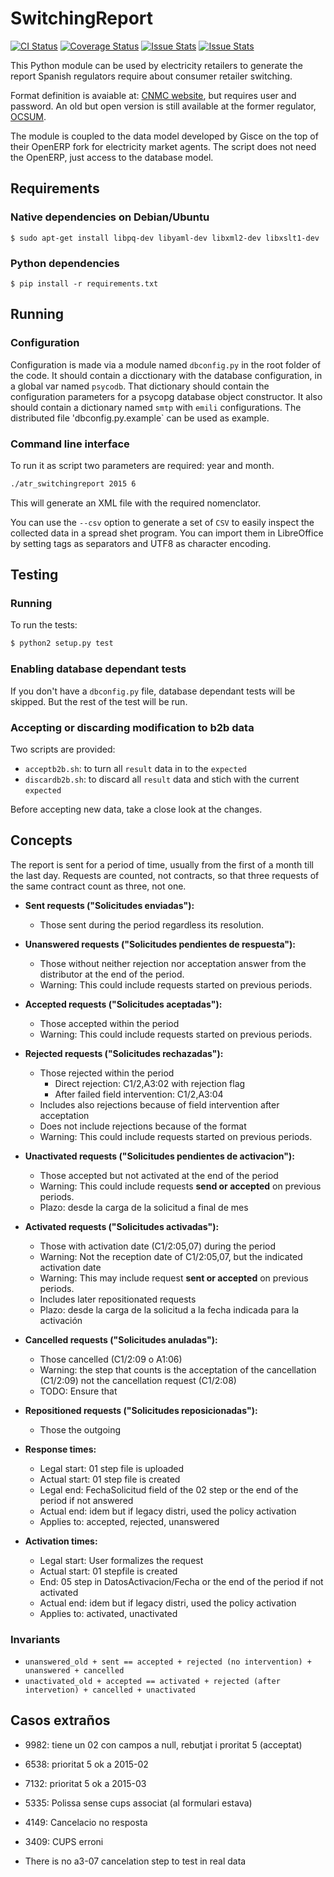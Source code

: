 # SwitchingReport


[![CI Status](https://github.com/Som-Energia/informe-ocsum/actions/workflows/main.yml/badge.svg)](https://github.com/Som-Energia/informe-ocsum/actions/workflows/main.yml)
[![Coverage Status](https://coveralls.io/repos/github/Som-Energia/informe-ocsum/badge.svg?branch=main)](https://coveralls.io/github/Som-Energia/informe-ocsum?branch=main)
[![Issue Stats](http://www.issuestats.com/github/Som-Energia/informe-ocsum/badge/pr)](http://www.issuestats.com/github/Som-Energia/informe-ocsum)
[![Issue Stats](http://www.issuestats.com/github/Som-Energia/informe-ocsum/badge/issue)](http://www.issuestats.com/github/Som-Energia/informe-ocsum)


This Python module can be used by electricity retailers
to generate the report Spanish regulators require about
consumer retailer switching.

Format definition is avaiable at: 
[CNMC website](http://cambiodecomercializador.cnmc.es/),
but requires user and password.
An old but open version is still available at the former regulator,
[OCSUM](http://www.ocsum.es/index.php/doc/formatos).

The module is coupled to the data model developed by Gisce
on the top of their OpenERP fork for electricity market agents.
The script does not need the OpenERP, just access to the database model.
 
## Requirements

### Native dependencies on Debian/Ubuntu

	$ sudo apt-get install libpq-dev libyaml-dev libxml2-dev libxslt1-dev

### Python dependencies

	$ pip install -r requirements.txt

## Running

### Configuration

Configuration is made via a module named `dbconfig.py` in the root folder of the code.
It should contain a dicctionary with the database configuration, in
a global var named `psycodb`. That dictionary should contain the
configuration parameters for a psycopg database object constructor.
It also should contain a dictionary named `smtp` with `emili` configurations.
The distributed file 'dbconfig.py.example` can be used as example.

### Command line interface

To run it as script two parameters are required: year and month.

```bash
./atr_switchingreport 2015 6
```

This will generate an XML file with the required nomenclator.

You can use the `--csv` option to generate a set of `CSV`
to easily inspect the collected data in a spread shet program.
You can import them in LibreOffice by setting tags as separators
and UTF8 as character encoding.

## Testing

### Running

To run the tests:

```bash
$ python2 setup.py test
```

### Enabling database dependant tests

If you don't have a `dbconfig.py` file, database dependant tests will be skipped.
But the rest of the test will be run.

### Accepting or discarding modification to b2b data

Two scripts are provided:

- `acceptb2b.sh`: to turn all `result` data in to the `expected`
- `discardb2b.sh`: to discard all `result` data and stich with the current `expected`

Before accepting new data, take a close look at the changes.

## Concepts

The report is sent for a period of time, usually from the first of a month till the last day.
Requests are counted, not contracts, 
so that three requests of the same contract count as three, not one.

- **Sent requests ("Solicitudes enviadas"):**
    - Those sent during the period regardless its resolution.

- **Unanswered requests ("Solicitudes pendientes de respuesta"):**
    - Those without neither rejection nor acceptation answer from the distributor at the end of the period.
    - Warning: This could include requests started on previous periods.

- **Accepted requests ("Solicitudes aceptadas"):**
    - Those accepted within the period
    - Warning: This could include requests started on previous periods.

- **Rejected requests ("Solicitudes rechazadas"):**
    - Those rejected within the period
        - Direct rejection: C1/2,A3:02 with rejection flag
        - After failed field intervention: C1/2,A3:04
    - Includes also rejections because of field intervention after acceptation
    - Does not include rejections because of the format
    - Warning: This could include requests started on previous periods.


- **Unactivated requests ("Solicitudes pendientes de activacion"):**
    - Those accepted but not activated at the end of the period
    - Warning: This could include requests **send or accepted** on previous periods.
    - Plazo: desde la carga de la solicitud a final de mes

- **Activated requests ("Solicitudes activadas"):**
    - Those with activation date (C1/2:05,07) during the period
    - Warning: Not the reception date of C1/2:05,07, but the indicated activation date
    - Warning: This may include request **sent or accepted** on previous periods.
    - Includes later repositionated requests
    - Plazo: desde la carga de la solicitud a la fecha indicada para la activación

- **Cancelled requests ("Solicitudes anuladas"):**
    - Those cancelled (C1/2:09 o A1:06)
    - Warning: the step that counts is the acceptation of the cancellation (C1/2:09) not the cancellation request (C1/2:08)
    - TODO: Ensure that 

- **Repositioned requests ("Solicitudes reposicionadas"):**
    - Those the outgoing 


- **Response times:**
	- Legal start: 01 step file is uploaded
	- Actual start: 01 step file is created
	- Legal end: FechaSolicitud field of the 02 step or the end of the period if not answered
	- Actual end: idem but if legacy distri, used the policy activation
	- Applies to: accepted, rejected, unanswered
- **Activation times:**
	- Legal start: User formalizes the request
	- Actual start: 01 stepfile is created
	- End: 05 step in DatosActivacion/Fecha or the end of the period if not activated
	- Actual end: idem but if legacy distri, used the policy activation
	- Applies to: activated, unactivated

### Invariants

* `unanswered_old + sent == accepted + rejected (no intervention) + unanswered + cancelled`
* `unactivated_old + accepted == activated + rejected (after intervetion) + cancelled + unactivated`



## Casos extraños

- 9982: tiene un 02 con campos a null, rebutjat i proritat 5 (acceptat)
- 6538: prioritat 5 ok a 2015-02
- 7132: prioritat 5 ok a 2015-03
- 5335: Polissa sense cups associat (al formulari estava)
- 4149: Cancelacio no resposta
- 3409: CUPS erroni

- There is no a3-07 cancelation step to test in real data

